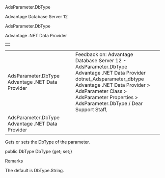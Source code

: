 AdsParameter.DbType




Advantage Database Server 12  

AdsParameter.DbType

Advantage .NET Data Provider

|  |
| --- |
|  |

|  |  |  |  |  |
| --- | --- | --- | --- | --- |
| AdsParameter.DbType  Advantage .NET Data Provider |  |  | Feedback on: Advantage Database Server 12 - AdsParameter.DbType Advantage .NET Data Provider dotnet\_Adsparameter\_dbtype Advantage .NET Data Provider > AdsParameter Class > AdsParameter Properties > AdsParameter.DbType / Dear Support Staff, |  |
| AdsParameter.DbType  Advantage .NET Data Provider |  |  |  |  |

Gets or sets the DbType of the parameter.

public DbType DbType {get; set;}

Remarks

The default is DbType.String.